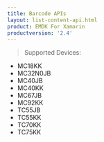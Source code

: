 ```yaml
---
title: Barcode APIs
layout: list-content-api.html
product: EMDK For Xamarin
productversion: '2.4'
---
```

>Supported Devices:
* MC18KK
* MC32N0JB
* MC40JB
* MC40KK
* MC67JB
* MC92KK
* TC55JB
* TC55KK
* TC70KK
* TC75KK















